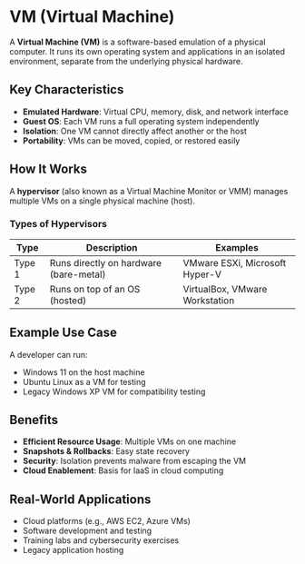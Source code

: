 # VM (Virtual Machine)

A **Virtual Machine (VM)** is a software-based emulation of a physical computer. It runs its own operating system and applications in an isolated environment, separate from the underlying physical hardware.

## Key Characteristics

- **Emulated Hardware**: Virtual CPU, memory, disk, and network interface
- **Guest OS**: Each VM runs a full operating system independently
- **Isolation**: One VM cannot directly affect another or the host
- **Portability**: VMs can be moved, copied, or restored easily

## How It Works

A **hypervisor** (also known as a Virtual Machine Monitor or VMM) manages multiple VMs on a single physical machine (host).

### Types of Hypervisors

| Type        | Description                                 | Examples                      |
|-------------|---------------------------------------------|-------------------------------|
| Type 1      | Runs directly on hardware (bare-metal)      | VMware ESXi, Microsoft Hyper-V|
| Type 2      | Runs on top of an OS (hosted)               | VirtualBox, VMware Workstation|

## Example Use Case

A developer can run:
- Windows 11 on the host machine
- Ubuntu Linux as a VM for testing
- Legacy Windows XP VM for compatibility testing

## Benefits

- **Efficient Resource Usage**: Multiple VMs on one machine
- **Snapshots & Rollbacks**: Easy state recovery
- **Security**: Isolation prevents malware from escaping the VM
- **Cloud Enablement**: Basis for IaaS in cloud computing

## Real-World Applications

- Cloud platforms (e.g., AWS EC2, Azure VMs)
- Software development and testing
- Training labs and cybersecurity exercises
- Legacy application hosting

